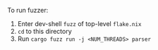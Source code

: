 To run fuzzer:
1. Enter dev-shell `fuzz` of top-level `flake.nix`
2. `cd` to this directory
3. Run `cargo fuzz run -j <NUM_THREADS> parser`

